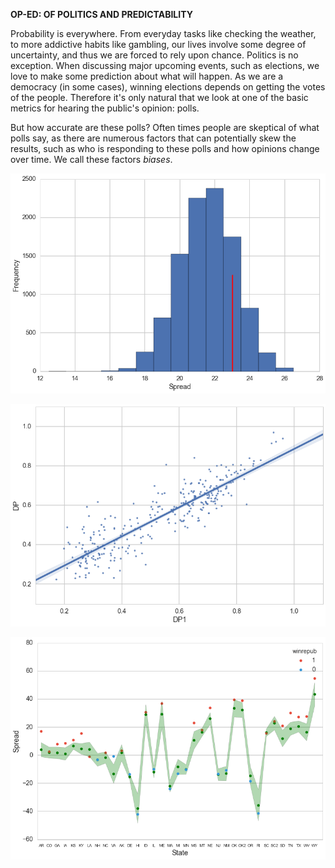 **OP-ED: OF POLITICS AND PREDICTABILITY**

Probability is everywhere.  From everyday tasks like checking the weather, to more addictive habits like gambling, our lives involve some degree of uncertainty, and thus we are forced to rely upon chance.  Politics is no exception.  When discussing major upcoming events, such as elections, we love to make some prediction about what will happen.  As we are a democracy (in some cases), winning elections depends on getting the votes of the people.  Therefore it's only natural that we look at one of the basic metrics for hearing the public's opinion: polls.

But how accurate are these polls?  Often times people are skeptical of what polls say, as there are numerous factors that can potentially skew the results, such as who is responding to these polls and how opinions change over time.  We call these factors *biases*.

![image](images/Senate_Seats.png?raw=true)

![image](images/OldDem_NewDem_Linear.png?raw=true)

![image](images/Spread_Across_States.png?raw=true)